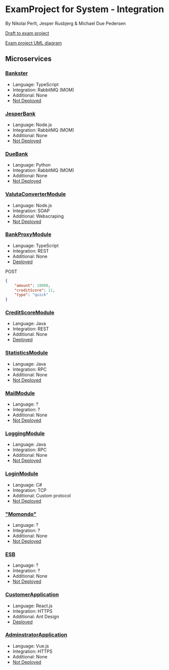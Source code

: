 # ExamProject for System - Integration
By Nikolai Perlt, Jesper Rusbjerg & Michael Due Pedersen

[Draft to exam project](https://datsoftlyngby.github.io/soft2020fall/resources/3ac43cba-ExamProjectDraft.pdf)

[Exam project UML diagram](https://app.lucidchart.com/lucidchart/invitations/accept/0f1c9112-dbee-416f-b531-6fe8e2ef72d5)

## Microservices

### [Bankster](https://github.com/JesperRusbjerg/team7ExamProject/tree/main/perltBank)

- Language: TypeScript
- Integration: RabbitMQ (MOM)
- Additional: None
- [Not Deployed]()

### [JesperBank](https://github.com/JesperRusbjerg/team7ExamProject/tree/main/jesperBank)

- Language: Node.js
- Integration: RabbitMQ (MOM)
- Additional: None
- [Not Deployed]()

### [DueBank](https://github.com/JesperRusbjerg/team7ExamProject/tree/main/DueBank)

- Language: Python
- Integration: RabbitMQ (MOM)
- Additional: None
- [Not Deployed]()

### [ValutaConverterModule](https://github.com/JesperRusbjerg/team7ExamProject/tree/main/currencyExchangeSOAP)

- Language: Node.js
- Integration: SOAP
- Additional: Webscraping
- [Not Deployed]()

### [BankProxyModule](https://github.com/JesperRusbjerg/team7ExamProject/tree/main/bankProxy)

- Language: TypeScript
- Integration: REST
- Additional: None
- [Deployed](http://104.248.139.111:3000/)

POST
```json
{
    "amount": 10000,
    "creditScore": 11,
    "type": "quick"
}
```

### [CreditScoreModule](https://github.com/JesperRusbjerg/team7ExamProject/tree/main/CreditScoreModule)

- Language: Java
- Integration: REST
- Additional: None
- [Deployed](https://www.mdp-creations.dk/creditScoreModule/)


### [StatisticsModule](https://github.com/JesperRusbjerg/team7ExamProject/tree/main/statisticsRest)

- Language: Java
- Integration: RPC
- Additional: None
- [Not Deployed]()

### [MailModule](https://github.com/JesperRusbjerg/team7ExamProject/tree/main/EmailModule)

- Language: ?
- Integration: ?
- Additional: None
- [Not Deployed]()

### [LoggingModule](https://github.com/JesperRusbjerg/team7ExamProject/tree/main/logsRpc)

- Language: Java
- Integration: RPC
- Additional: None
- [Not Deployed]()

### [LoginModule](https://github.com/JesperRusbjerg/team7ExamProject/tree/main/login-module)

- Language: C#
- Integration: TCP
- Additional: Custom protocol
- [Not Deployed]()

### ["Momondo"]()

- Language: ?
- Integration: ?
- Additional: None
- [Not Deployed]()

### [ESB]()

- Language: ?
- Integration: ?
- Additional: None
- [Not Deployed]()

### [CustomerApplication](https://github.com/JesperRusbjerg/team7ExamProject/tree/main/customerApplication)

- Language: React.js
- Integration: HTTPS
- Additional: Ant Design
- [Deployed](http://mdp-creations.surge.sh/)

### [AdminstratorApplication]()

- Language: Vue.js
- Integration: HTTPS
- Additional: None
- [Not Deployed]()

